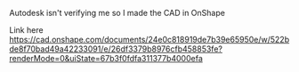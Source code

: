 Autodesk isn't verifying me so I made the CAD in OnShape

Link here
https://cad.onshape.com/documents/24e0c818919de7b39e65950e/w/522bde8f70bad49a42233091/e/26df3379b8976cfb458853fe?renderMode=0&uiState=67b3f0fdfa311377b4000efa
